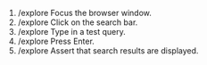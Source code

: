 1. /explore Focus the browser window.
2. /explore Click on the search bar.
3. /explore Type in a test query.
4. /explore Press Enter.
5. /explore Assert that search results are displayed.